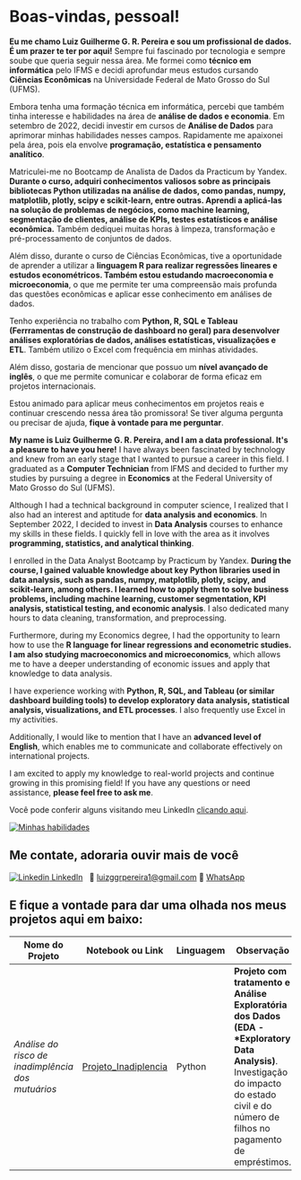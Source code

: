 <p align='center'>
  <h1> Boas-vindas, pessoal! </h1>
</p>

**Eu me chamo Luiz Guilherme G. R. Pereira e sou um profissional de dados. É um prazer te ter por aqui!** Sempre fui fascinado por tecnologia e sempre soube que queria seguir nessa área. Me formei como **técnico em informática** pelo IFMS e decidi aprofundar meus estudos cursando **Ciências Econômicas** na Universidade Federal de Mato Grosso do Sul (UFMS).

Embora tenha uma formação técnica em informática, percebi que também tinha interesse e habilidades na área de **análise de dados e economia**. Em setembro de 2022, decidi investir em cursos de **Análise de Dados** para aprimorar minhas habilidades nesses campos. Rapidamente me apaixonei pela área, pois ela envolve **programação, estatística e pensamento analítico**.

Matriculei-me no Bootcamp de Analista de Dados da Practicum by Yandex. **Durante o curso, adquiri conhecimentos valiosos sobre as principais bibliotecas Python utilizadas na análise de dados, como pandas, numpy, matplotlib, plotly, scipy e scikit-learn, entre outras. Aprendi a aplicá-las na solução de problemas de negócios, como machine learning, segmentação de clientes, análise de KPIs, testes estatísticos e análise econômica.** Também dediquei muitas horas à limpeza, transformação e pré-processamento de conjuntos de dados.

Além disso, durante o curso de Ciências Econômicas, tive a oportunidade de aprender a utilizar a **linguagem R para realizar regressões lineares e estudos econométricos. Também estou estudando macroeconomia e microeconomia**, o que me permite ter uma compreensão mais profunda das questões econômicas e aplicar esse conhecimento em análises de dados.

Tenho experiência no trabalho com **Python, R, SQL e Tableau (Ferrramentas de construção de dashboard no geral) para desenvolver análises exploratórias de dados, análises estatísticas, visualizações e ETL**. Também utilizo o Excel com frequência em minhas atividades.

Além disso, gostaria de mencionar que possuo um **nível avançado de inglês**, o que me permite comunicar e colaborar de forma eficaz em projetos internacionais.

Estou animado para aplicar meus conhecimentos em projetos reais e continuar crescendo nessa área tão promissora! Se tiver alguma pergunta ou precisar de ajuda, **fique à vontade para me perguntar**. 



**My name is Luiz Guilherme G. R. Pereira, and I am a data professional. It's a pleasure to have you here!** I have always been fascinated by technology and knew from an early stage that I wanted to pursue a career in this field. I graduated as a **Computer Technician** from IFMS and decided to further my studies by pursuing a degree in **Economics** at the Federal University of Mato Grosso do Sul (UFMS).

Although I had a technical background in computer science, I realized that I also had an interest and aptitude for **data analysis and economics**. In September 2022, I decided to invest in **Data Analysis** courses to enhance my skills in these fields. I quickly fell in love with the area as it involves **programming, statistics, and analytical thinking**.

I enrolled in the Data Analyst Bootcamp by Practicum by Yandex. **During the course, I gained valuable knowledge about key Python libraries used in data analysis, such as pandas, numpy, matplotlib, plotly, scipy, and scikit-learn, among others. I learned how to apply them to solve business problems, including machine learning, customer segmentation, KPI analysis, statistical testing, and economic analysis**. I also dedicated many hours to data cleaning, transformation, and preprocessing.

Furthermore, during my Economics degree, I had the opportunity to learn how to use the **R language for linear regressions and econometric studies. I am also studying macroeconomics and microeconomics**, which allows me to have a deeper understanding of economic issues and apply that knowledge to data analysis.

I have experience working with **Python, R, SQL, and Tableau (or similar dashboard building tools) to develop exploratory data analysis, statistical analysis, visualizations, and ETL processes**. I also frequently use Excel in my activities.

Additionally, I would like to mention that I have an **advanced level of English**, which enables me to communicate and collaborate effectively on international projects.

I am excited to apply my knowledge to real-world projects and continue growing in this promising field! If you have any questions or need assistance, **please feel free to ask me**.

Você pode conferir alguns visitando meu LinkedIn [clicando aqui](https://www.linkedin.com/in/luiz-g-pereira/).

[![Minhas habilidades](https://skillicons.dev/icons?i=py,mysql)](https://skillicons.dev/)

## Me contate, adoraria ouvir mais de você
[![Linkedin](https://i.stack.imgur.com/gVE0j.png) LinkedIn](https://www.linkedin.com/in/luiz-g-pereira/)
&nbsp;
📧 luizggrpereira1@gmail.com
📲 [WhatsApp](//wa.me/67981266166)



E fique a vontade para dar uma olhada nos meus projetos aqui em baixo:
------------

|    Nome do Projeto  | Notebook ou Link    | Linguagem    | Observação  | 
| ------------        | ------------        | ------------ |------------ |
| *Análise do risco de inadimplência dos mutuários* | [Projeto_Inadiplencia](https://github.com/Luizg39/Projetos_Practicum/blob/790cbd06724515e336bf9192f94d4a3248115e82/Projetos_Practicum/S2-Projeto_Inadiplencia/Projeto_Inadiplencia.ipynb) | Python| **Projeto com  tratamento e Análise Exploratória dos Dados (EDA - *Exploratory Data Analysis)**. Investigação do impacto do estado civil e do número de filhos no pagamento de empréstimos.|
